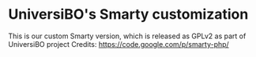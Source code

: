UniversiBO's Smarty customization
=================================
This is our custom Smarty version, which is released as GPLv2 as part of UniversiBO project
Credits: https://code.google.com/p/smarty-php/
